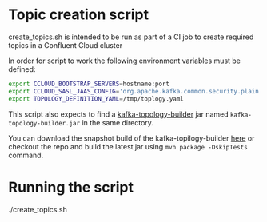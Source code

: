 # Topic creation script

create_topics.sh is intended to be run as part of a CI job to create required topics in a Confluent Cloud cluster

In order for script to work the following environment variables must be defined:

```bash
export CCLOUD_BOOTSTRAP_SERVERS=hostname:port
export CCLOUD_SASL_JAAS_CONFIG='org.apache.kafka.common.security.plain.PlainLoginModule   required username="username"   password="password"    ;'
export TOPOLOGY_DEFINITION_YAML=/tmp/toplogy.yaml
```

This script also expects to find a [kafka-topology-builder](https://github.com/purbon/kafka-topology-builder) jar named `kafka-topology-builder.jar` in the same directory.

You can download the snapshot build of the kafka-topilogy-builder [here](http://ln.kiril.org/Q2IMJl+) or checkout the repo and build the latest jar using `mvn package -DskipTests` command.

# Running the script

./create_topics.sh
